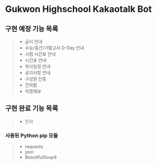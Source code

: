 # Gukwon Highschool Kakaotalk Bot
  
## 구현 예정 기능 목록
>- 급식 안내
>- 수능/중간/기말고사 D-Day 안내
>- 시험 시간표 안내
>- 시간표 안내
>- 학사일정 안내
>- 공지사항 안내
>- 구성원 인증
>- 건의함
>- 익명제보
  
  
## 구현 완료 기능 목록
>- 인사
  
  
### 사용된 Python pip 모듈
>- requests
>- json
>- BeautifulSoup4